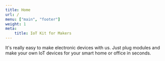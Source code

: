 ```yaml
---
title: Home
url: /
menu: ["main", "footer"]
weight: 1
meta:
    title: IoT Kit for Makers
---
```


It's really easy to make electronic devices with us. Just plug modules and make your own IoT devices for your smart home or office in seconds.
